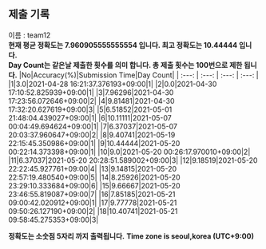 


  
## 제출 기록  
이름 : team12  
**현재 평균 정확도는 7.960905555555554 입니다. 최고 정확도는 10.44444 입니다.**  
**Day Count는 같은날 제출한 횟수를 의미 합니다. 총 제출 횟수는 100번으로 제한 됩니다.**
|No|Accuracy(%)|Submission Time|Day Count|
| :---: | :---: | :---: | :---: |
|1|3.0|2021-04-28 16:21:37.376193+09:00|1|
|2|0.0|2021-04-30 17:10:52.825939+09:00|1|
|3|7.96296|2021-04-30 17:23:56.072646+09:00|2|
|4|9.81481|2021-04-30 17:32:20.627619+09:00|3|
|5|6.51852|2021-05-01 21:48:04.439027+09:00|1|
|6|10.11111|2021-05-07 00:04:49.694624+09:00|1|
|7|6.37037|2021-05-07 20:03:37.960647+09:00|2|
|8|9.40741|2021-05-19 22:15:45.350986+09:00|1|
|9|10.44444|2021-05-20 00:22:14.373398+09:00|1|
|10|9.0|2021-05-20 00:26:17.970010+09:00|2|
|11|6.37037|2021-05-20 20:28:51.589002+09:00|3|
|12|9.18519|2021-05-20 22:22:45.927761+09:00|4|
|13|9.14815|2021-05-20 22:57:19.480540+09:00|5|
|14|8.25926|2021-05-20 23:29:10.333684+09:00|6|
|15|9.66667|2021-05-20 23:46:55.819087+09:00|7|
|16|7.85185|2021-05-21 09:00:42.020912+09:00|1|
|17|9.77778|2021-05-21 09:50:26.127190+09:00|2|
|18|10.40741|2021-05-21 09:58:45.275353+09:00|3|


**정확도는 소숫점 5자리 까지 출력됩니다.**
**Time zone is seoul,korea (UTC+9:00)**
